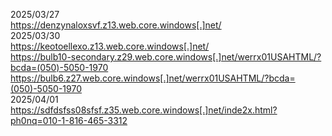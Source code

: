 2025/03/27  
https://denzynaloxsvf.z13.web.core.windows[.]net/  
2025/03/30  
https://keotoellexo.z13.web.core.windows[.]net/  
https://bulb10-secondary.z29.web.core.windows[.]net/werrx01USAHTML/?bcda=(050)-5050-1970  
https://bulb6.z27.web.core.windows[.]net/werrx01USAHTML/?bcda=(050)-5050-1970  
2025/04/01  
https://sdfdsfss08sfsf.z35.web.core.windows[.]net/inde2x.html?ph0nq=010-1-816-465-3312  
